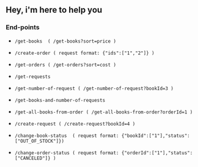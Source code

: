 ## Hey, i'm here to help you

### End-points

*     /get-books  ( /get-books?sort=price )

*     /create-order ( request format: {"ids":["1","2"]} )

*     /get-orders ( /get-orders?sort=cost )

*     /get-requests

*     /get-number-of-request ( /get-number-of-request?bookId=3 )

*     /get-books-and-number-of-requests

*     /get-all-books-from-order ( /get-all-books-from-order?orderId=1 )

*     /create-request ( /create-request?bookId=4 )

*     /change-book-status  ( request format: {"bookId":["1"],"status":["OUT_OF_STOCK"]})

*     /change-order-status ( request format: {"orderId":["1"],"status":["CANCELED"]} )
